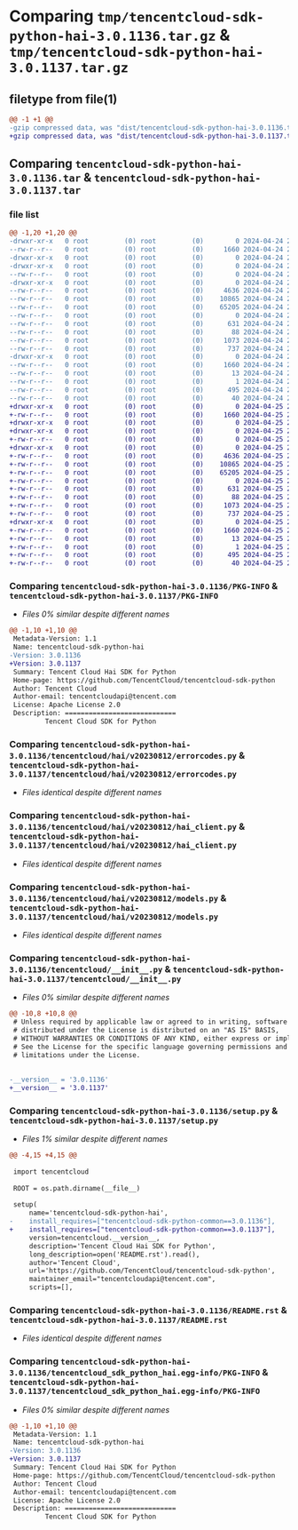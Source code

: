 # Comparing `tmp/tencentcloud-sdk-python-hai-3.0.1136.tar.gz` & `tmp/tencentcloud-sdk-python-hai-3.0.1137.tar.gz`

## filetype from file(1)

```diff
@@ -1 +1 @@
-gzip compressed data, was "dist/tencentcloud-sdk-python-hai-3.0.1136.tar", last modified: Wed Apr 24 20:40:57 2024, max compression
+gzip compressed data, was "dist/tencentcloud-sdk-python-hai-3.0.1137.tar", last modified: Thu Apr 25 20:51:52 2024, max compression
```

## Comparing `tencentcloud-sdk-python-hai-3.0.1136.tar` & `tencentcloud-sdk-python-hai-3.0.1137.tar`

### file list

```diff
@@ -1,20 +1,20 @@
-drwxr-xr-x   0 root         (0) root         (0)        0 2024-04-24 20:40:57.000000 tencentcloud-sdk-python-hai-3.0.1136/
--rw-r--r--   0 root         (0) root         (0)     1660 2024-04-24 20:40:57.000000 tencentcloud-sdk-python-hai-3.0.1136/PKG-INFO
-drwxr-xr-x   0 root         (0) root         (0)        0 2024-04-24 20:40:57.000000 tencentcloud-sdk-python-hai-3.0.1136/tencentcloud/
-drwxr-xr-x   0 root         (0) root         (0)        0 2024-04-24 20:40:57.000000 tencentcloud-sdk-python-hai-3.0.1136/tencentcloud/hai/
--rw-r--r--   0 root         (0) root         (0)        0 2024-04-24 20:40:57.000000 tencentcloud-sdk-python-hai-3.0.1136/tencentcloud/hai/__init__.py
-drwxr-xr-x   0 root         (0) root         (0)        0 2024-04-24 20:40:57.000000 tencentcloud-sdk-python-hai-3.0.1136/tencentcloud/hai/v20230812/
--rw-r--r--   0 root         (0) root         (0)     4636 2024-04-24 20:40:57.000000 tencentcloud-sdk-python-hai-3.0.1136/tencentcloud/hai/v20230812/errorcodes.py
--rw-r--r--   0 root         (0) root         (0)    10865 2024-04-24 20:40:57.000000 tencentcloud-sdk-python-hai-3.0.1136/tencentcloud/hai/v20230812/hai_client.py
--rw-r--r--   0 root         (0) root         (0)    65205 2024-04-24 20:40:57.000000 tencentcloud-sdk-python-hai-3.0.1136/tencentcloud/hai/v20230812/models.py
--rw-r--r--   0 root         (0) root         (0)        0 2024-04-24 20:40:57.000000 tencentcloud-sdk-python-hai-3.0.1136/tencentcloud/hai/v20230812/__init__.py
--rw-r--r--   0 root         (0) root         (0)      631 2024-04-24 20:40:57.000000 tencentcloud-sdk-python-hai-3.0.1136/tencentcloud/__init__.py
--rw-r--r--   0 root         (0) root         (0)       88 2024-04-24 20:40:57.000000 tencentcloud-sdk-python-hai-3.0.1136/setup.cfg
--rw-r--r--   0 root         (0) root         (0)     1073 2024-04-24 20:40:57.000000 tencentcloud-sdk-python-hai-3.0.1136/setup.py
--rw-r--r--   0 root         (0) root         (0)      737 2024-04-24 20:40:57.000000 tencentcloud-sdk-python-hai-3.0.1136/README.rst
-drwxr-xr-x   0 root         (0) root         (0)        0 2024-04-24 20:40:57.000000 tencentcloud-sdk-python-hai-3.0.1136/tencentcloud_sdk_python_hai.egg-info/
--rw-r--r--   0 root         (0) root         (0)     1660 2024-04-24 20:40:57.000000 tencentcloud-sdk-python-hai-3.0.1136/tencentcloud_sdk_python_hai.egg-info/PKG-INFO
--rw-r--r--   0 root         (0) root         (0)       13 2024-04-24 20:40:57.000000 tencentcloud-sdk-python-hai-3.0.1136/tencentcloud_sdk_python_hai.egg-info/top_level.txt
--rw-r--r--   0 root         (0) root         (0)        1 2024-04-24 20:40:57.000000 tencentcloud-sdk-python-hai-3.0.1136/tencentcloud_sdk_python_hai.egg-info/dependency_links.txt
--rw-r--r--   0 root         (0) root         (0)      495 2024-04-24 20:40:57.000000 tencentcloud-sdk-python-hai-3.0.1136/tencentcloud_sdk_python_hai.egg-info/SOURCES.txt
--rw-r--r--   0 root         (0) root         (0)       40 2024-04-24 20:40:57.000000 tencentcloud-sdk-python-hai-3.0.1136/tencentcloud_sdk_python_hai.egg-info/requires.txt
+drwxr-xr-x   0 root         (0) root         (0)        0 2024-04-25 20:51:52.000000 tencentcloud-sdk-python-hai-3.0.1137/
+-rw-r--r--   0 root         (0) root         (0)     1660 2024-04-25 20:51:52.000000 tencentcloud-sdk-python-hai-3.0.1137/PKG-INFO
+drwxr-xr-x   0 root         (0) root         (0)        0 2024-04-25 20:51:52.000000 tencentcloud-sdk-python-hai-3.0.1137/tencentcloud/
+drwxr-xr-x   0 root         (0) root         (0)        0 2024-04-25 20:51:52.000000 tencentcloud-sdk-python-hai-3.0.1137/tencentcloud/hai/
+-rw-r--r--   0 root         (0) root         (0)        0 2024-04-25 20:51:52.000000 tencentcloud-sdk-python-hai-3.0.1137/tencentcloud/hai/__init__.py
+drwxr-xr-x   0 root         (0) root         (0)        0 2024-04-25 20:51:52.000000 tencentcloud-sdk-python-hai-3.0.1137/tencentcloud/hai/v20230812/
+-rw-r--r--   0 root         (0) root         (0)     4636 2024-04-25 20:51:52.000000 tencentcloud-sdk-python-hai-3.0.1137/tencentcloud/hai/v20230812/errorcodes.py
+-rw-r--r--   0 root         (0) root         (0)    10865 2024-04-25 20:51:52.000000 tencentcloud-sdk-python-hai-3.0.1137/tencentcloud/hai/v20230812/hai_client.py
+-rw-r--r--   0 root         (0) root         (0)    65205 2024-04-25 20:51:52.000000 tencentcloud-sdk-python-hai-3.0.1137/tencentcloud/hai/v20230812/models.py
+-rw-r--r--   0 root         (0) root         (0)        0 2024-04-25 20:51:52.000000 tencentcloud-sdk-python-hai-3.0.1137/tencentcloud/hai/v20230812/__init__.py
+-rw-r--r--   0 root         (0) root         (0)      631 2024-04-25 20:51:52.000000 tencentcloud-sdk-python-hai-3.0.1137/tencentcloud/__init__.py
+-rw-r--r--   0 root         (0) root         (0)       88 2024-04-25 20:51:52.000000 tencentcloud-sdk-python-hai-3.0.1137/setup.cfg
+-rw-r--r--   0 root         (0) root         (0)     1073 2024-04-25 20:51:52.000000 tencentcloud-sdk-python-hai-3.0.1137/setup.py
+-rw-r--r--   0 root         (0) root         (0)      737 2024-04-25 20:51:52.000000 tencentcloud-sdk-python-hai-3.0.1137/README.rst
+drwxr-xr-x   0 root         (0) root         (0)        0 2024-04-25 20:51:52.000000 tencentcloud-sdk-python-hai-3.0.1137/tencentcloud_sdk_python_hai.egg-info/
+-rw-r--r--   0 root         (0) root         (0)     1660 2024-04-25 20:51:52.000000 tencentcloud-sdk-python-hai-3.0.1137/tencentcloud_sdk_python_hai.egg-info/PKG-INFO
+-rw-r--r--   0 root         (0) root         (0)       13 2024-04-25 20:51:52.000000 tencentcloud-sdk-python-hai-3.0.1137/tencentcloud_sdk_python_hai.egg-info/top_level.txt
+-rw-r--r--   0 root         (0) root         (0)        1 2024-04-25 20:51:52.000000 tencentcloud-sdk-python-hai-3.0.1137/tencentcloud_sdk_python_hai.egg-info/dependency_links.txt
+-rw-r--r--   0 root         (0) root         (0)      495 2024-04-25 20:51:52.000000 tencentcloud-sdk-python-hai-3.0.1137/tencentcloud_sdk_python_hai.egg-info/SOURCES.txt
+-rw-r--r--   0 root         (0) root         (0)       40 2024-04-25 20:51:52.000000 tencentcloud-sdk-python-hai-3.0.1137/tencentcloud_sdk_python_hai.egg-info/requires.txt
```

### Comparing `tencentcloud-sdk-python-hai-3.0.1136/PKG-INFO` & `tencentcloud-sdk-python-hai-3.0.1137/PKG-INFO`

 * *Files 0% similar despite different names*

```diff
@@ -1,10 +1,10 @@
 Metadata-Version: 1.1
 Name: tencentcloud-sdk-python-hai
-Version: 3.0.1136
+Version: 3.0.1137
 Summary: Tencent Cloud Hai SDK for Python
 Home-page: https://github.com/TencentCloud/tencentcloud-sdk-python
 Author: Tencent Cloud
 Author-email: tencentcloudapi@tencent.com
 License: Apache License 2.0
 Description: ============================
         Tencent Cloud SDK for Python
```

### Comparing `tencentcloud-sdk-python-hai-3.0.1136/tencentcloud/hai/v20230812/errorcodes.py` & `tencentcloud-sdk-python-hai-3.0.1137/tencentcloud/hai/v20230812/errorcodes.py`

 * *Files identical despite different names*

### Comparing `tencentcloud-sdk-python-hai-3.0.1136/tencentcloud/hai/v20230812/hai_client.py` & `tencentcloud-sdk-python-hai-3.0.1137/tencentcloud/hai/v20230812/hai_client.py`

 * *Files identical despite different names*

### Comparing `tencentcloud-sdk-python-hai-3.0.1136/tencentcloud/hai/v20230812/models.py` & `tencentcloud-sdk-python-hai-3.0.1137/tencentcloud/hai/v20230812/models.py`

 * *Files identical despite different names*

### Comparing `tencentcloud-sdk-python-hai-3.0.1136/tencentcloud/__init__.py` & `tencentcloud-sdk-python-hai-3.0.1137/tencentcloud/__init__.py`

 * *Files 0% similar despite different names*

```diff
@@ -10,8 +10,8 @@
 # Unless required by applicable law or agreed to in writing, software
 # distributed under the License is distributed on an "AS IS" BASIS,
 # WITHOUT WARRANTIES OR CONDITIONS OF ANY KIND, either express or implied.
 # See the License for the specific language governing permissions and
 # limitations under the License.
 
 
-__version__ = '3.0.1136'
+__version__ = '3.0.1137'
```

### Comparing `tencentcloud-sdk-python-hai-3.0.1136/setup.py` & `tencentcloud-sdk-python-hai-3.0.1137/setup.py`

 * *Files 1% similar despite different names*

```diff
@@ -4,15 +4,15 @@
 
 import tencentcloud
 
 ROOT = os.path.dirname(__file__)
 
 setup(
     name='tencentcloud-sdk-python-hai',
-    install_requires=["tencentcloud-sdk-python-common==3.0.1136"],
+    install_requires=["tencentcloud-sdk-python-common==3.0.1137"],
     version=tencentcloud.__version__,
     description='Tencent Cloud Hai SDK for Python',
     long_description=open('README.rst').read(),
     author='Tencent Cloud',
     url='https://github.com/TencentCloud/tencentcloud-sdk-python',
     maintainer_email="tencentcloudapi@tencent.com",
     scripts=[],
```

### Comparing `tencentcloud-sdk-python-hai-3.0.1136/README.rst` & `tencentcloud-sdk-python-hai-3.0.1137/README.rst`

 * *Files identical despite different names*

### Comparing `tencentcloud-sdk-python-hai-3.0.1136/tencentcloud_sdk_python_hai.egg-info/PKG-INFO` & `tencentcloud-sdk-python-hai-3.0.1137/tencentcloud_sdk_python_hai.egg-info/PKG-INFO`

 * *Files 0% similar despite different names*

```diff
@@ -1,10 +1,10 @@
 Metadata-Version: 1.1
 Name: tencentcloud-sdk-python-hai
-Version: 3.0.1136
+Version: 3.0.1137
 Summary: Tencent Cloud Hai SDK for Python
 Home-page: https://github.com/TencentCloud/tencentcloud-sdk-python
 Author: Tencent Cloud
 Author-email: tencentcloudapi@tencent.com
 License: Apache License 2.0
 Description: ============================
         Tencent Cloud SDK for Python
```

